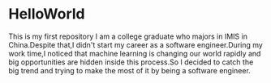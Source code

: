 # HelloWorld
This is my first repository
I am a college graduate who majors in IMIS in China.Despite that,I didn't start my career as a software engineer.During my work time,I noticed that machine learning is changing our world rapidly and big opportunities are hidden inside this process.So I decided to catch the big trend and trying to make the most of it by being a software engineer.
